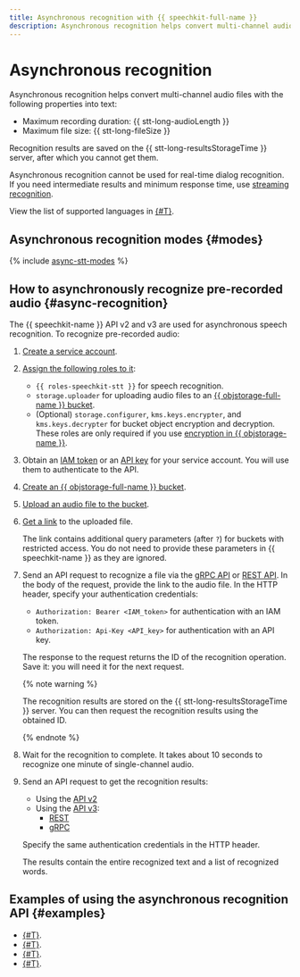 ```yaml
---
title: Asynchronous recognition with {{ speechkit-full-name }}
description: Asynchronous recognition helps convert multi-channel audio files into text. Recognition results are saved on the {{ stt-long-resultsStorageTime }} server, after which you cannot get them.
---
```


# Asynchronous recognition

Asynchronous recognition helps convert multi-channel audio files with the following properties into text:
* Maximum recording duration: {{ stt-long-audioLength }}
* Maximum file size: {{ stt-long-fileSize }}

Recognition results are saved on the {{ stt-long-resultsStorageTime }} server, after which you cannot get them.

Asynchronous recognition cannot be used for real-time dialog recognition. If you need intermediate results and minimum response time, use [streaming recognition](streaming.md).

View the list of supported languages in [{#T}](models.md#languages).

## Asynchronous recognition modes {#modes}

{% include [async-stt-modes](../../_includes/speechkit/async-modes.md) %}

## How to asynchronously recognize pre-recorded audio {#async-recognition}

The {{ speechkit-name }} API v2 and v3 are used for asynchronous speech recognition. To recognize pre-recorded audio:

1. [Create a service account](../../iam/operations/sa/create.md).
1. [Assign the following roles to it](../../iam/operations/sa/assign-role-for-sa.md):

   * `{{ roles-speechkit-stt }}` for speech recognition.
   * `storage.uploader` for uploading audio files to an [{{ objstorage-full-name }} bucket](../../storage/concepts/bucket.md).
   * (Optional) `storage.configurer`, `kms.keys.encrypter`, and `kms.keys.decrypter` for bucket object encryption and decryption. These roles are only required if you use [encryption in {{ objstorage-name }}](../../storage/concepts/encryption.md).

1. Obtain an [IAM token](../../iam/operations/iam-token/create-for-sa.md) or an [API key](../../iam/operations/api-key/create.md) for your service account. You will use them to authenticate to the API.
1. [Create an {{ objstorage-full-name }} bucket](../../storage/operations/buckets/create.md).
1. [Upload an audio file to the bucket](../../storage/operations/objects/upload.md).
1. [Get a link](../../storage/operations/objects/link-for-download.md) to the uploaded file.

   The link contains additional query parameters (after `?`) for buckets with restricted access. You do not need to provide these parameters in {{ speechkit-name }} as they are ignored.

1. Send an API request to recognize a file via the [gRPC API](../stt-v3/api-ref/grpc/AsyncRecognizer) or [REST API](../stt-v3/api-ref/AsyncRecognizer/index.md). In the body of the request, provide the link to the audio file. In the HTTP header, specify your authentication credentials:

   * `Authorization: Bearer <IAM_token>` for authentication with an IAM token.
   * `Authorization: Api-Key <API_key>` for authentication with an API key.

   The response to the request returns the ID of the recognition operation. Save it: you will need it for the next request.

   {% note warning %}

   The recognition results are stored on the {{ stt-long-resultsStorageTime }} server. You can then request the recognition results using the obtained ID.

   {% endnote %}

1. Wait for the recognition to complete. It takes about 10 seconds to recognize one minute of single-channel audio.
1. Send an API request to get the recognition results:
   * Using the [API v2](api/transcribation-api.md#get-result)
   * Using the [API v3](../stt-v3/api-ref/AsyncRecognizer/getRecognition.md):
       * [REST](../stt-v3/api-ref/AsyncRecognizer/getRecognition.md)
       * [gRPC](../stt-v3/api-ref/grpc/AsyncRecognizer/getRecognition.md)

   Specify the same authentication credentials in the HTTP header.

   The results contain the entire recognized text and a list of recognized words.


## Examples of using the asynchronous recognition API {#examples}

* [{#T}](api/transcribation-lpcm.md).
* [{#T}](api/transcribation-ogg.md).
* [{#T}](api/transcribation-api-v3.md).
* [{#T}](api/batch-transcribation.md).

